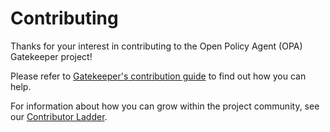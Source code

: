 # Contributing

Thanks for your interest in contributing to the Open Policy Agent (OPA) Gatekeeper project!

Please refer to [Gatekeeper's contribution guide](https://open-policy-agent.github.io/gatekeeper/website/docs/help)
to find out how you can help.

For information about how you can grow within the project community, see our [Contributor Ladder](CONTRIBUTOR_LADDER.md).